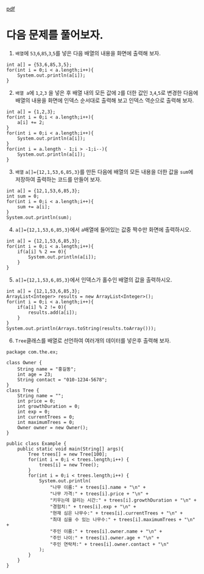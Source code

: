 [pdf](./pdf/JAVA240812simple148.pdf)
# 다음 문제를 풀어보자.
1. `배열`에 `53`,`6`,`85`,`3`,`5`를 넣은 다음 배열의 내용을 화면에 출력해 보자.
```
int a[] = {53,6,85,3,5};
for(int i = 0;i < a.length;i++){
    System.out.println(a[i]);
}
```
2. `배열 a`에 `1`,`2`,`3` 을 넣은 후 
배열 내의 모든 값에 `2`를 더한 값인 `3`,`4`,`5`로 변경한 다음에 
배열의 내용을 화면에 인덱스 순서대로 출력해 보고 인덱스 역순으로 출력해 보자.
```
int a[] = {1,2,3};
for(int i = 0;i < a.length;i++){
    a[i] += 2;
}
for(int i = 0;i < a.length;i++){
    System.out.println(a[i]);
}
for(int i = a.length - 1;i > -1;i--){
    System.out.println(a[i]);
}

```
3. `배열` `a[]={12,1,53,6,85,3}`를 만든 다음에 배열의 모든 내용을 더한 값을 
`sum`에 저장하여 출력하는 코드를 만들어 보자.
```
int a[] = {12,1,53,6,85,3};
int sum = 0;
for(int i = 0;i < a.length;i++){
    sum += a[i];
}
System.out.println(sum);
```
4. `a[]={12,1,53,6,85,3}`에서 `a`배열에 들어있는 값중 짝수만 화면에 출력하시오.
```
int a[] = {12,1,53,6,85,3};
for(int i = 0;i < a.length;i++){
    if(a[i] % 2 == 0){
        System.out.println(a[i]);
    }
}
```
5. `a[]={12,1,53,6,85,3}`에서 인덱스가 홀수인 배열의 값을 출력하시오.
```
int a[] = {12,1,53,6,85,3};
ArrayList<Integer> results = new ArrayList<Integer>();
for(int i = 0;i < a.length;i++){
    if(a[i] % 2 != 0){
        results.add(a[i]);
    }
}
System.out.println(Arrays.toString(results.toArray()));
```
6. `Tree`클래스를 배열로 선언하여 여러개의 데이터를 넣은후 출력해 보자.
```
package com.the.ex;

class Owner {
    String name = "홍길동";
    int age = 23;
    String contact = "010-1234-5678";
}
class Tree {
    String name = "";
    int price = 0;
    int growthDuration = 0;
    int exp = 0;
    int currentTrees = 0;
    int maximumTrees = 0;
    Owner owner = new Owner();
}

public class Example {
    public static void main(String[] args){
        Tree trees[] = new Tree[100];
        for(int i = 0;i < trees.length;i++) {
        	trees[i] = new Tree();
        }
        for(int i = 0;i < trees.length;i++) {
	        System.out.println(
	            "나무 이름:" + trees[i].name + "\n" + 
	            "나무 가격:" + trees[i].price + "\n" + 
	            "키우는데 걸리는 시간:" + trees[i].growthDuration + "\n" +
	            "경험치:" + trees[i].exp + "\n" +
	            "현재 심은 나무수:" + trees[i].currentTrees + "\n" +
	            "최대 심을 수 있는 나무수:" + trees[i].maximumTrees + "\n" +
	            "주인 이름:" + trees[i].owner.name + "\n" +
	            "주인 나이:" + trees[i].owner.age + "\n" +
	            "주인 연락처:" + trees[i].owner.contact + "\n"
	        );
        }
	}
}

```
